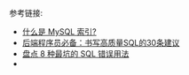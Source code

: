 参考链接:

- [什么是 MySQL 索引?](https://mp.weixin.qq.com/s?__biz=MzIxMjE5MTE1Nw==&mid=2653202148&idx=1&sn=f7960b73fe099e43a1a291cf62f647ee&chksm=8c99d43ebbee5d28c1399c4ff9162833210ef91be225ae03222903eb4f9cba4f9e8f32c464b7&mpshare=1&scene=1&srcid=&sharer_sharetime=1585491869124&sharer_shareid=97882d908ba6498447727c27e86f5d0e&key=b1b0a4eeed0bd1e14aa25c1c9e05b568f6d1feddbfe2d2c36e09d21676dcf13c3c4de4d9157478759dd544eba93362165e0add8d03ba2e6754e3fb7256ddb9b0eb3c63751dade85fa3b7ec83f1408f0d&ascene=1&uin=MTU0ODQ4ODg4MQ%3D%3D&devicetype=Windows+10&version=62080079&lang=zh_CN&exportkey=AdTFPCz0oXhVQxe95hZzAtM%3D&pass_ticket=lNQIKpOrHbUrIl4dAPX5VvLUI%2BF8xEVFtV4CKL1gLpiadqSq6r97ArXzpryNl%2F%2Bk)
- [后端程序员必备：书写高质量SQL的30条建议](https://mp.weixin.qq.com/s?__biz=Mzg2OTA0Njk0OA==&mid=2247486461&idx=1&sn=60a22279196d084cc398936fe3b37772&chksm=cea24436f9d5cd20a4fa0e907590f3e700d7378b3f608d7b33bb52cfb96f503b7ccb65a1deed&mpshare=1&srcid=&sharer_sharetime=1585317374974&sharer_shareid=8f8f5e325299616b2c29319c72cb6590&from=timeline&scene=2&subscene=1&clicktime=1585321617&enterid=1585321617&key=794d660217fd628feceb36dffc0a1fd8440f1856f2a849a41f3953a8ca13c234ebc12e1412627fcfebf26c4575fc23c289dca7a2fb1596e7cbbdcc024b40c9af21ed8e194d8867462f604b98a3fdde9e&ascene=14&uin=MTU0ODQ4ODg4MQ%3D%3D&devicetype=Windows+10&version=62080079&lang=zh_CN&exportkey=AULCVbziX381bSGrXIFU6OQ%3D&pass_ticket=9bkjJ%2FBGkqHpaG3mhEOBosW%2FAlDjDBYjTfstVeDnbMAABrwGjyXcOsozcDcJlcjO#)
- [盘点 8 种最坑的 SQL 错误用法](https://mp.weixin.qq.com/s?__biz=MzU3MTgwODkyOQ==&mid=2247485307&idx=1&sn=5a4c417a568f22fc8449ff04e8bb8580&chksm=fcdbcab5cbac43a38d00499a12df246c1767fdf6994ea6a3f3bd27512cde4befd0e755234430&mpshare=1&scene=1&srcid=&sharer_sharetime=1585542273116&sharer_shareid=97882d908ba6498447727c27e86f5d0e&key=2c4881e20dc9fe0f9ba3674ae93dd91192516f719800f43512f9e7c3513448907f9e379c160524b744f6a4d997adce24d70676043a779d9be1b6b81eee28df7ea9d974df69019c8d2b7fee45ae49b627&ascene=1&uin=MTU0ODQ4ODg4MQ%3D%3D&devicetype=Windows+10&version=62080079&lang=zh_CN&exportkey=AVuJ0iab%2BE0KbL3B91K%2Fv0A%3D&pass_ticket=lNQIKpOrHbUrIl4dAPX5VvLUI%2BF8xEVFtV4CKL1gLpiadqSq6r97ArXzpryNl%2F%2Bk)
- 





